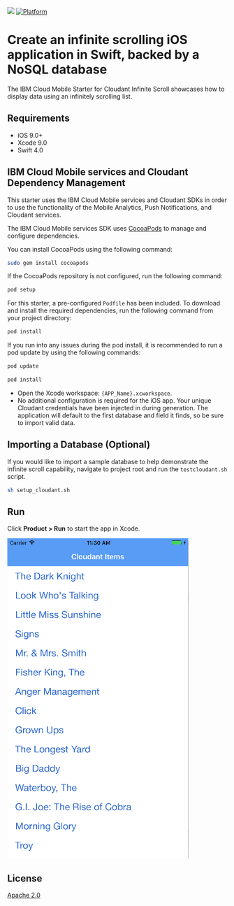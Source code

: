 [![](https://img.shields.io/badge/IBM%20Cloud-powered-blue.svg)](https://bluemix.net)
[![Platform](https://img.shields.io/badge/platform-ios_swift-lightgrey.svg?style=flat)](https://developer.apple.com/swift/)

# Create an infinite scrolling iOS application in Swift, backed by a NoSQL database

The IBM Cloud Mobile Starter for Cloudant Infinite Scroll showcases how to display data using an infinitely scrolling list.

## Requirements

* iOS 9.0+
* Xcode 9.0
* Swift 4.0

## IBM Cloud Mobile services and Cloudant Dependency Management

This starter uses the IBM Cloud Mobile services and Cloudant SDKs in order to use the functionality of the Mobile Analytics, Push Notifications, and Cloudant services.

The IBM Cloud Mobile services SDK uses [CocoaPods](https://cocoapods.org/) to manage and configure dependencies.

You can install CocoaPods using the following command:

```bash
sudo gem install cocoapods
```

If the CocoaPods repository is not configured, run the following command:

```bash
pod setup
```

For this starter, a pre-configured `Podfile` has been included. To download and install the required dependencies, run the following command from your project directory:

```bash
pod install
```

If you run into any issues during the pod install, it is recommended to run a pod update by using the following commands:

```bash
pod update
```

```bash
pod install
```

* Open the Xcode workspace: `{APP_Name}.xcworkspace`.
* No additional configuration is required for the iOS app. Your unique Cloudant credentials have been injected in during generation. The application will default to the first database and field it finds, so be sure to import valid data.

## Importing a Database (Optional)

If you would like to import a sample database to help demonstrate the infinite scroll capability, navigate to project root and run the `testcloudant.sh` script.

```bash
sh setup_cloudant.sh
```

## Run

Click **Product > Run** to start the app in Xcode.

![Cloudant App Screenshot](README_Images/cloudant.png)

## License

[Apache 2.0](LICENSE)
